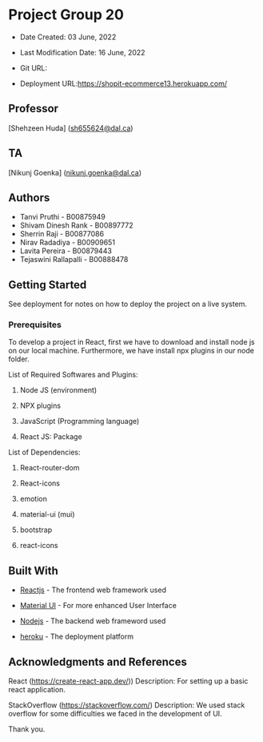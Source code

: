 # Project Group 20

- Date Created: 03 June, 2022

- Last Modification Date: 16 June, 2022

- Git URL:

- Deployment URL:https://shopit-ecommerce13.herokuapp.com/

## Professor

[Shehzeen Huda] (sh655624@dal.ca)

## TA

[Nikunj Goenka]  (nikunj.goenka@dal.ca)


## Authors

- Tanvi Pruthi - B00875949
- Shivam Dinesh Rank - B00897772
- Sherrin Raji - B00877086
- Nirav Radadiya - B00909651
- Lavita Pereira - B00879443
- Tejaswini Rallapalli - B00888478

## Getting Started

See deployment for notes on how to deploy the project on a live system.

### Prerequisites

To develop a project in React, first we have to download and install node js on our local machine. Furthermore, we have install npx plugins in our node folder.

List of Required Softwares and Plugins:

1.  Node JS (environment)

2.  NPX plugins

3.  JavaScript (Programming language)

4.  React JS: Package

List of Dependencies:

1. React-router-dom

2. React-icons

3. emotion

4. material-ui (mui)

5. bootstrap

6. react-icons



## Built With

- [Reactjs](https://reactjs.org/docs/getting-started.html) - The frontend web framework used

- [Material UI](https://mui.com/) - For more enhanced User Interface

- [Nodejs](https://nodejs.org/en/docs/) - The backend web frameword used

- [heroku](https://dashboard.heroku.com/apps) - The deployment platform


## Acknowledgments and References

React (https://create-react-app.dev/))
Description: For setting up a basic react application.

StackOverflow (https://stackoverflow.com/)
Description: We used stack overflow for some difficulties we faced in the development of UI.


Thank you.
